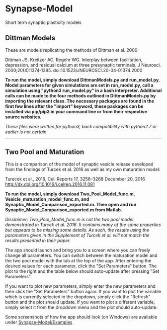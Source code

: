 # Synapse-Model
Short term synaptic plasticity models

## Dittman Models
These are models replicating the methods of Dittman et al. 2000:

Dittman JS, Kreitzer AC, Regehr WG. Interplay between facilitation, depression, and residual calcium at three presynaptic terminals. J Neurosci. 2000;20(4):1374‐1385. doi:10.1523/JNEUROSCI.20-04-01374.2000

**To run the model, simply download DittmanModels.py and run_model.py. Model parameters for given simulations are set in run_model.py, call a simulation using "python3 run_model.py" in a bash interpreter. Additional calls can be made to the four methods outlined in DittmanModels.py by importing the relevant class. The necessary packages are found in the first few lines after the "import" keyword, these packages can be installed via pip/pip3 in your command line or from their respective source websites.**

*These files were written for python3, back compatibility with python2.7 or earlier is not certain*

___

## Two Pool and Maturation
This is a comparison of the model of synaptic vesicle release developed from the findings of Turcek et al. 2016 as well as my own maturation model:

Turecek et al., 2016, Cell Reports 17, 3256–3268
December 20, 2016
http://dx.doi.org/10.1016/j.celrep.2016.11.081

**To run the model, simply download Two_Pool_Model_func.m, Vesicle_maturation_model_func.m, and Synaptic_Model_Comparison_exported.m. Then open and run Synaptic_Model_Comparison_exported.m from Matlab.**

*Disclaimer: Two_Pool_Model_func.m is not the two pool model demonstrated in Turcek et al. 2016. It contains many of the same properties but appears to be missing some details. As such, the results using the parameters given in the Supplement of Turcek et al. will not match the results presented in their paper.*

The app should launch and bring you to a screen where you can freely change all parameters. You can switch between the maturation model and the two pool model with the tab at the top of the app. After entering the desired values for each parameter, click the "Set Parameters" button. The plot to the right and the table below should auto-update after pressing "Set Parameters".

If you want to plot new parameters, simply enter the new parameters and then click the "Set Parameters" button again. If you want to plot the variable which is currently selected in the dropdown, simply click the "Refresh" button and the plot should update. If you want to plot a different variable, simply select it from the dropdown menu and the plot should auto-update.

Some screenshots of how the app should look (on Windows) are available under [Synapse-Model/Examples](Examples)
